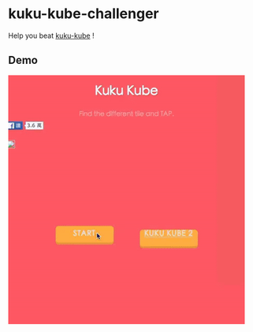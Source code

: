 # kuku-kube-challenger

Help you beat [kuku-kube](http://kuku-kube.com/) !

## Demo
![demo](https://github.com/DerayGa/kuku-kube-challenger/blob/master/demo.gif)